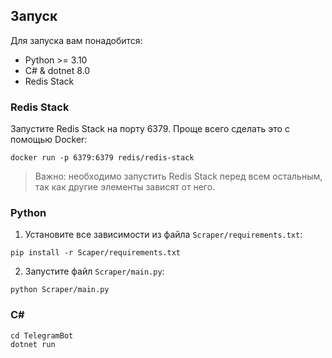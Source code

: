 ## Запуск
Для запуска вам понадобится:
* Python >= 3.10
* C# & dotnet 8.0
* Redis Stack

### Redis Stack
Запустите Redis Stack на порту 6379. Проще всего сделать это с помощью Docker:
```
docker run -p 6379:6379 redis/redis-stack
```


>Важно: необходимо запустить Redis Stack перед всем остальным, так как другие элементы зависят от него.

### Python

1. Установите все зависимости из файла `Scraper/requirements.txt`:
```
pip install -r Scaper/requirements.txt
```

2. Запустите файл `Scraper/main.py`:
```
python Scraper/main.py
```

### C#
```
cd TelegramBot
dotnet run
```